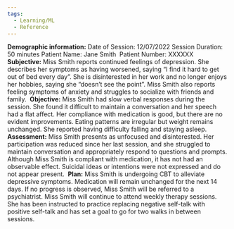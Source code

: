 ```yaml
---
tags:
  - Learning/ML
  - Reference
---
```


**Demographic information:**
	Date of Session: 12/07/2022
	Session Duration: 50 minutes
	Patient Name: Jane Smith 
	Patient Number: XXXXXX
**Subjective:**
	Miss Smith reports continued feelings of depression. She describes her symptoms as having worsened, saying “I find it hard to get out of bed every day”. She is disinterested in her work and no longer enjoys her hobbies, saying she “doesn’t see the point”. Miss Smith also reports feeling symptoms of anxiety and struggles to socialize with friends and family. 
**Objective:**
	Miss Smith had slow verbal responses during the session. She found it difficult to maintain a conversation and her speech had a flat affect. Her compliance with medication is good, but there are no evident improvements. Eating patterns are irregular but weight remains unchanged. She reported having difficulty falling and staying asleep. 
**Assessment:**
	Miss Smith presents as unfocused and disinterested. Her participation was reduced since her last session, and she struggled to maintain conversation and appropriately respond to questions and prompts. Although Miss Smith is compliant with medication, it has not had an observable effect. Suicidal ideas or intentions were not expressed and do not appear present. 
**Plan:**
	Miss Smith is undergoing CBT to alleviate depressive symptoms. Medication will remain unchanged for the next 14 days. If no progress is observed, Miss Smith will be referred to a psychiatrist. Miss Smith will continue to attend weekly therapy sessions. She has been instructed to practice replacing negative self-talk with positive self-talk and has set a goal to go for two walks in between sessions. 

[1]: https://www.carepatron.com/blog/clinical-documentation-cheat-sheet